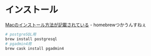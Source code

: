 # インストール

[Macのインストール方法が記載されている](https://ai-trend.jp/programming/db/postgre-mac-install/)
	- homebrewつかうんすねぇ

```sh
# postgreSQL用
brew install postgresql
# pgadmin4用
brew cask install pgadmin4
```